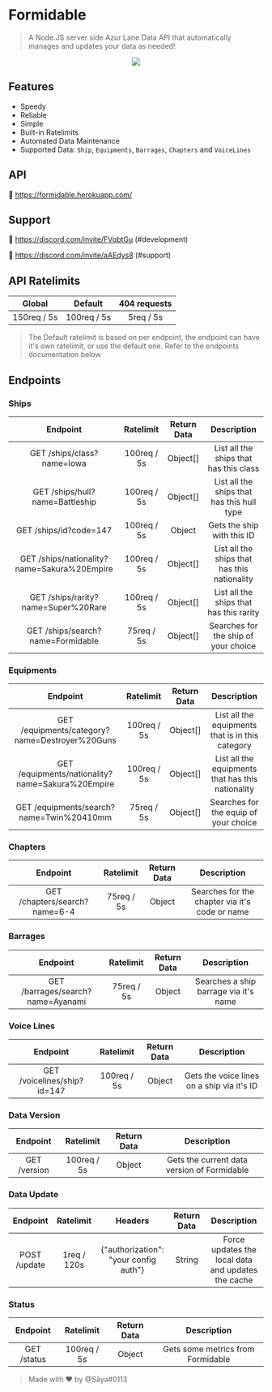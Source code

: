 # Formidable
> A Node.JS server side Azur Lane Data API that automatically manages and updates your data as needed!
<p align="center">
  <img src="https://azurlane.netojuu.com/w/images/3/3a/FormidableSummerWithoutBG.png">
</p>

## Features
* Speedy
* Reliable
* Simple
* Built-in Ratelimits
* Automated Data Maintenance
* Supported Data: `Ship`, `Equipments`, `Barrages`, `Chapters` and `VoiceLines`

## API

🔗 https://formidable.herokuapp.com/

## Support

🔗 https://discord.com/invite/FVqbtGu (#development)

🔗 https://discord.com/invite/aAEdys8 (#support)

## API Ratelimits
| Global        | Default      | 404 requests  |
| :-----------: | :----------: | :-----------: |
| 150req / 5s | 100req / 5s | 5req / 5s |
> The Default ratelimit is based on per endpoint, the endpoint can have it's own ratelimit, or use the default one. Refer to the endpoints documentation below

## Endpoints
### Ships 
| Endpoint         | Ratelimit      | Return Data     | Description     |
| :-------------: | :------------: | :-------------: | :-------------: |
| GET /ships/class?name=Iowa | 100req / 5s | Object[] | List all the ships that has this class |
| GET /ships/hull?name=Battleship | 100req / 5s | Object[] | List all the ships that has this hull type |
| GET /ships/id?code=147 | 100req / 5s | Object | Gets the ship with this ID |
| GET /ships/nationality?name=Sakura%20Empire | 100req / 5s | Object[] | List all the ships that has this nationality |
| GET /ships/rarity?name=Super%20Rare | 100req / 5s | Object[] | List all the ships that has this rarity |
| GET /ships/search?name=Formidable | 75req / 5s | Object[] | Searches for the ship of your choice |
### Equipments
| Endpoint         | Ratelimit      | Return Data     | Description     |
| :--------------: | :------------: | :-------------: | :-------------: |
| GET /equipments/category?name=Destroyer%20Guns | 100req / 5s | Object[] | List all the equipments that is in this category |
| GET /equipments/nationality?name=Sakura%20Empire | 100req / 5s | Object[] | List all the equipments that has this nationality |
| GET /equipments/search?name=Twin%20410mm | 75req / 5s | Object[] | Searches for the equip of your choice |
### Chapters
| Endpoint         | Ratelimit      | Return Data     | Description     |
| :--------------: | :------------: | :-------------: | :-------------: |
| GET /chapters/search?name=6-4 | 75req / 5s | Object | Searches for the chapter via it's code or name |
### Barrages
| Endpoint         | Ratelimit      | Return Data     | Description     |
| :--------------: | :------------: | :-------------: | :-------------: |
| GET /barrages/search?name=Ayanami | 75req / 5s | Object | Searches a ship barrage via it's name |
### Voice Lines
| Endpoint         | Ratelimit      | Return Data     | Description     |
| :--------------: | :------------: | :-------------: | :-------------: |
| GET /voicelines/ship?id=147 | 100req / 5s | Object | Gets the voice lines on a ship via it's ID |
### Data Version
| Endpoint         | Ratelimit      | Return Data     | Description     |
| :--------------: | :------------: | :-------------: | :-------------: |
| GET /version | 100req / 5s | Object | Gets the current data version of Formidable |
### Data Update
| Endpoint         | Ratelimit      | Headers        | Return Data     | Description     |
| :--------------: | :------------: | :------------: | :-------------: | :-------------: |
| POST /update | 1req / 120s | {"authorization": "your config auth"} | String | Force updates the local data and updates the cache |
### Status
| Endpoint         | Ratelimit      | Return Data     | Description     |
| :--------------: | :------------: | :-------------: | :-------------: |
| GET /status | 100req / 5s | Object | Gets some metrics from Formidable |

> Made with ❤ by @Sāya#0113
